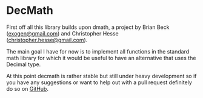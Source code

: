 DecMath
=====

First off all this library builds upon dmath, a project by Brian Beck (exogen@gmail.com) and Christopher Hesse (christopher.hesse@gmail.com).

The main goal I have for now is to implement all functions in the standard math library for which it would be useful to have an alternative that uses the Decimal type.

At this point decmath is rather stable but still under heavy development so if you have any suggestions or want to help out with a pull request definitely do so on [GitHub](https://github.com/ElecProg/decmath).
